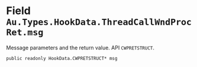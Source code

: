 # Field `Au.Types.HookData.ThreadCallWndProcRet.msg`

Message parameters and the return value. API `CWPRETSTRUCT`.

```
public readonly HookData.CWPRETSTRUCT* msg
```